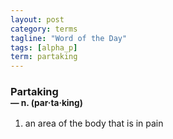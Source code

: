 ```yaml
---
layout: post
category: terms
tagline: "Word of the Day"
tags: [alpha_p]
term: partaking
---
```


<h3>Partaking<br/> <small>&mdash; n. (par<span>&middot;</span>ta<span>&middot;</span>king)</small></h3>
<p><ol>
<li>an area of the body that is in pain</li>
</ol></p>
